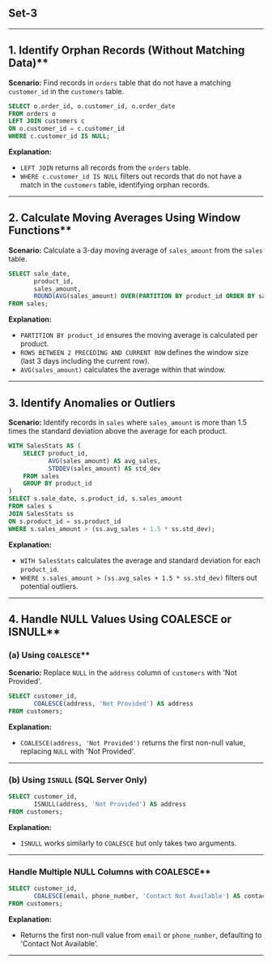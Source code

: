 ## Set-3

---

## 1. Identify Orphan Records (Without Matching Data)**  
**Scenario:** Find records in `orders` table that do not have a matching `customer_id` in the `customers` table.

```sql
SELECT o.order_id, o.customer_id, o.order_date
FROM orders o
LEFT JOIN customers c
ON o.customer_id = c.customer_id
WHERE c.customer_id IS NULL;
```

  **Explanation:**
- `LEFT JOIN` returns all records from the `orders` table.
- `WHERE c.customer_id IS NULL` filters out records that do not have a match in the `customers` table, identifying orphan records.

---

##  2. Calculate Moving Averages Using Window Functions**  
**Scenario:** Calculate a 3-day moving average of `sales_amount` from the `sales` table.

```sql
SELECT sale_date, 
       product_id,
       sales_amount,
       ROUND(AVG(sales_amount) OVER(PARTITION BY product_id ORDER BY sale_date ROWS BETWEEN 2 PRECEDING AND CURRENT ROW), 2) AS moving_avg
FROM sales;
```

  **Explanation:**
- `PARTITION BY product_id` ensures the moving average is calculated per product.
- `ROWS BETWEEN 2 PRECEDING AND CURRENT ROW` defines the window size (last 3 days including the current row).
- `AVG(sales_amount)` calculates the average within that window.

---

## 3. Identify Anomalies or Outliers
**Scenario:** Identify records in `sales` where `sales_amount` is more than 1.5 times the standard deviation above the average for each product.

```sql
WITH SalesStats AS (
    SELECT product_id,
           AVG(sales_amount) AS avg_sales,
           STDDEV(sales_amount) AS std_dev
    FROM sales
    GROUP BY product_id
)
SELECT s.sale_date, s.product_id, s.sales_amount
FROM sales s
JOIN SalesStats ss
ON s.product_id = ss.product_id
WHERE s.sales_amount > (ss.avg_sales + 1.5 * ss.std_dev);
```

  **Explanation:**
- `WITH SalesStats` calculates the average and standard deviation for each `product_id`.
- `WHERE s.sales_amount > (ss.avg_sales + 1.5 * ss.std_dev)` filters out potential outliers.

---

##  4. Handle NULL Values Using COALESCE or ISNULL**  
### (a) Using `COALESCE`**  
**Scenario:** Replace `NULL` in the `address` column of `customers` with 'Not Provided'.

```sql
SELECT customer_id,
       COALESCE(address, 'Not Provided') AS address
FROM customers;
```

  **Explanation:**
- `COALESCE(address, 'Not Provided')` returns the first non-null value, replacing `NULL` with 'Not Provided'.

---

###  (b) Using `ISNULL` (SQL Server Only)
```sql
SELECT customer_id,
       ISNULL(address, 'Not Provided') AS address
FROM customers;
```

  **Explanation:**
- `ISNULL` works similarly to `COALESCE` but only takes two arguments.

---

###  Handle Multiple NULL Columns with COALESCE**
```sql
SELECT customer_id,
       COALESCE(email, phone_number, 'Contact Not Available') AS contact_info
FROM customers;
```
  **Explanation:**
- Returns the first non-null value from `email` or `phone_number`, defaulting to 'Contact Not Available'.

---
